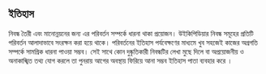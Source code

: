 ## ইতিহাস
নিবন্ধ তৈরী এবং মানোন্নয়নের জন্য এর পরিবর্তন সম্পর্কে ধারনা থাকা প্রয়োজন। উইকিপিডিয়ার নিবন্ধ সমূহের প্রতিটি পরিবর্তন আলাদাভাবে সংরক্ষন করা হয়ে থাকে। পরিবর্তনের ইতিহাস পর্যবেক্ষণের মাধ্যমে খুব সহজেই কাজের অগ্রগতি সম্পর্কে সামগ্রিক ধারনা পাওয়া সম্ভব। সেই সাথে  কোন দুষ্কৃতিকারী নিবন্ধটির লেখা মুছে দিলে বা অপ্রয়োজনীয় ও অনাকাঙ্খিত তথ্য যোগ করলে তা পুনরায় আগের অবস্থায় ফিরিয়ে আনা সম্ভব ইতিহাস পাতা ব্যবহার করে । 
